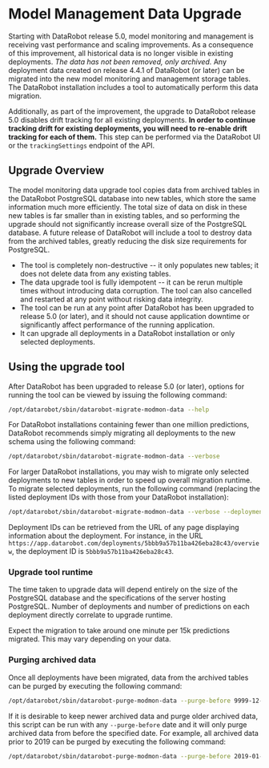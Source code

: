 # Model Management Data Upgrade

Starting with DataRobot release 5.0, model monitoring and management is receiving vast performance 
and scaling improvements. As a consequence of this improvement, all historical data is no longer 
visible in existing deployments. _The data has not been removed, only archived._ Any deployment data
created on release 4.4.1 of DataRobot (or later) can be migrated into the new model monitoring and 
management storage tables. The DataRobot installation includes a tool to automatically perform this
data migration.

Additionally, as part of the improvement, the upgrade to DataRobot release 5.0 disables drift 
tracking for all existing deployments. **In order to continue tracking drift for existing 
deployments, you will need to re-enable drift tracking for each of them.** This step can be 
performed via the DataRobot UI or the `trackingSettings` endpoint of the API. 

## Upgrade Overview

The model monitoring data upgrade tool copies data from archived tables in the DataRobot PostgreSQL
database into new tables, which store the same information much more efficiently. The total size of
data on disk in these new tables is far smaller than in existing tables, and so performing the 
upgrade should not significantly increase overall size of the PostgreSQL database. A future release 
of DataRobot will include a tool to destroy data from the archived tables, greatly reducing the disk 
size requirements for PostgreSQL.  
 
* The tool is completely non-destructive -- it only populates new tables; it does not delete data from
any existing tables. 
* The data upgrade tool is fully idempotent -- it can be rerun multiple times without introducing data 
corruption. The tool can also cancelled and restarted at any point without risking data integrity. 
* The tool can be run at any point after DataRobot has been upgraded to release 5.0 (or later), and 
it should not cause application downtime or significantly affect performance of the running 
application. 
* It can upgrade all deployments in a DataRobot installation or only selected deployments.

## Using the upgrade tool
 
After DataRobot has been upgraded to release 5.0 (or later), options for running the tool can be 
viewed by issuing the following command:

```bash
/opt/datarobot/sbin/datarobot-migrate-modmon-data --help
```

For DataRobot installations containing fewer than one million predictions, DataRobot recommends 
simply migrating all deployments to the new schema using the following command:

```bash
/opt/datarobot/sbin/datarobot-migrate-modmon-data --verbose
```

For larger DataRobot installations, you may wish to migrate only selected deployments to new tables
in order to speed up overall migration runtime. To migrate selected deployments, run the following 
command (replacing the listed deployment IDs with those from your DataRobot installation):

```bash
/opt/datarobot/sbin/datarobot-migrate-modmon-data --verbose --deployment-ids 5c756bb09219fd13ad19fe18 5c756bb09219fd13ad19fe19
```

Deployment IDs can be retrieved from the URL of any page displaying information about the 
deployment. For instance, in the URL `https://app.datarobot.com/deployments/5bbb9a57b11ba426eba28c43/overview`, 
the deployment ID is `5bbb9a57b11ba426eba28c43`.

### Upgrade tool runtime

The time taken to upgrade data will depend entirely on the size of the PostgreSQL database and the 
specifications of the server hosting PostgreSQL. Number of deployments and number of predictions on 
each deployment directly correlate to upgrade runtime.

Expect the migration to take around one minute per 15k predictions migrated. This may vary depending
on your data.

### Purging archived data

Once all deployments have been migrated, data from the archived tables can be purged by executing 
the following command:

```bash
/opt/datarobot/sbin/datarobot-purge-modmon-data --purge-before 9999-12-31
```

If it is desirable to keep newer archived data and purge older archived data, this script can be run 
with any `--purge-before` date and it will only purge archived data from before the specified date.
For example, all archived data prior to 2019 can be purged by executing the following command:

```bash
/opt/datarobot/sbin/datarobot-purge-modmon-data --purge-before 2019-01-01
```
